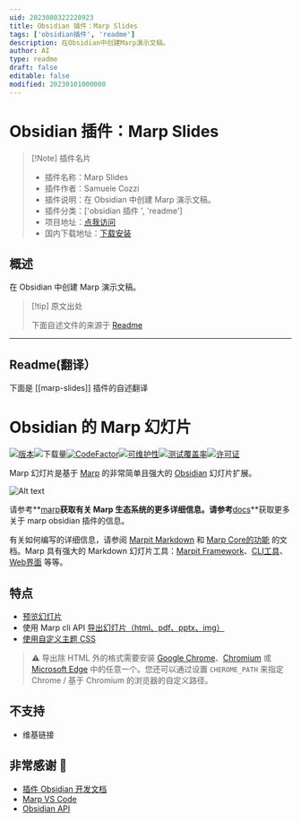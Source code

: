```yaml
---
uid: 2023080322220923
title: Obsidian 插件：Marp Slides
tags: ['obsidian插件', 'readme']
description: 在Obsidian中创建Marp演示文稿。
author: AI
type: readme
draft: false
editable: false
modified: 20230101000000
---
```


# Obsidian 插件：Marp Slides

> [!Note] 插件名片
> - 插件名称：Marp Slides
> - 插件作者：Samuele Cozzi
> - 插件说明：在 Obsidian 中创建 Marp 演示文稿。
> - 插件分类：['obsidian 插件 ', 'readme']
> - 项目地址：[点我访问](https://github.com/samuele-cozzi/obsidian-marp-slides)
> - 国内下载地址：[下载安装](https://pkmer.cn/products/plugin/pluginMarket/?marp-slides)

## 概述

在 Obsidian 中创建 Marp 演示文稿。

> [!tip] 原文出处
>
>下面自述文件的来源于 [Readme](https://ghproxy.net/https://raw.githubusercontent.com/samuele-cozzi/obsidian-marp-slides/main/README.md)
>

---

## Readme(翻译）

下面是 [[marp-slides]] 插件的自述翻译

# Obsidian 的 Marp 幻灯片

[![版本](https://img.shields.io/github/manifest-json/v/samuele-cozzi/obsidian-marp-slides?color=blue)](https://github.com/samuele-cozzi/obsidian-marp-slides/releases/latest)![下载量](https://img.shields.io/github/downloads/samuele-cozzi/obsidian-marp-slides/total)[![CodeFactor](https://www.codefactor.io/repository/github/samuele-cozzi/obsidian-marp-slides/badge)](https://www.codefactor.io/repository/github/samuele-cozzi/obsidian-marp-slides)[![可维护性](https://api.codeclimate.com/v1/badges/78932986b29ffe273e56/maintainability)](https://codeclimate.com/github/samuele-cozzi/obsidian-marp-slides/maintainability)[![测试覆盖率](https://api.codeclimate.com/v1/badges/78932986b29ffe273e56/test_coverage)](https://codeclimate.com/github/samuele-cozzi/obsidian-marp-slides/test_coverage)[![许可证](https://img.shields.io/github/license/samuele-cozzi/obsidian-marp-slides)](https://github.com/samuele-cozzi/obsidian-marp-slides/blob/main/LICENSE)

<!-- ![Obsidian下载量](https://img.shields.io/badge/dynamic/json?logo=obsidian&color=%23483699&label=downloads&query=%24%5B%22better-word-count%22%5D.downloads&url=https%3A%2F%2Fraw.githubusercontent.com%2Fobsidianmd%2Fobsidian-releases%2Fmaster%2Fcommunity-plugin-stats.json&style=for-the-badge) -->

Marp 幻灯片是基于 [Marp](https://marp.app/) 的非常简单且强大的 [Obsidian](href="https://obsidian.md") 幻灯片扩展。

![Alt text](docs/pictures/Screenshot%202023-03-09%20213346.png)

请参考**[marp](https://marp.app/)**获取有关 Marp 生态系统的更多详细信息。请参考**[docs](https://samuele-cozzi.github.io/obsidian-marp-slides/)**获取更多关于 marp obsidian 插件的信息。

有关如何编写的详细信息，请参阅 [Marpit Markdown](https://marpit.marp.app/markdown) 和 [Marp Core的功能](https://github.com/marp-team/marp-core#features) 的文档。Marp 具有强大的 Markdown 幻灯片工具：[Marpit Framework](https://marpit.marp.app/)、[CLI工具](https://github.com/marp-team/marp-cli)、[Web界面](https://web.marp.app/) 等等。

## 特点

- [预览幻灯片](https://samuele-cozzi.github.io/obsidian-marp-slides/SlidesPreview)
- 使用 Marp cli API [导出幻灯片（html、pdf、pptx、img）](https://samuele-cozzi.github.io/obsidian-marp-slides/SlidesExport)
- [使用自定义主题 CSS](https://samuele-cozzi.github.io/obsidian-marp-slides/SlidesCustomTheme)

> ⚠️ 导出除 HTML 外的格式需要安装 [Google Chrome](https://www.google.com/chrome/)、[Chromium](https://www.chromium.org/) 或 [Microsoft Edge](https://www.microsoft.com/edge) 中的任意一个。您还可以通过设置 `CHEROME_PATH` 来指定 Chrome / 基于 Chromium 的浏览器的自定义路径。

## 不支持

- 维基链接

## 非常感谢 👏

- [插件 Obsidian 开发文档](https://marcus.se.net/obsidian-plugin-docs/)
- [Marp VS Code](https://github.com/marp-team/marp-vscode)
- [Obsidian API](https://github.com/obsidianmd/obsidian-api)



